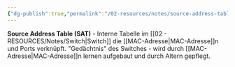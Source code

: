 ```yaml
---
{"dg-publish":true,"permalink":"/02-resources/notes/source-address-table/","tags":["informatik/netzwerk/switch/tabelle","informatik/netzwerk/hardware","lernen"],"noteIcon":"","updated":"2025-09-10T17:04:18.637+02:00"}
---
```



**Source Address Table (SAT)** - Interne Tabelle im [[02 - RESOURCES/Notes/Switch\|Switch]] die [[MAC-Adresse\|MAC-Adresse]]n und Ports verknüpft.
"Gedächtnis" des Switches - wird durch [[MAC-Adresse\|MAC-Adresse]]n lernen aufgebaut und durch Altern gepflegt.
